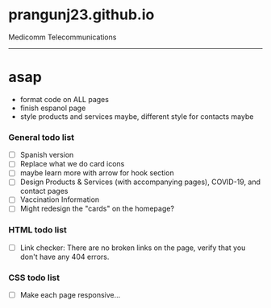 # prangunj23.github.io
Medicomm Telecommunications

---
# asap
- format code on ALL pages
- finish espanol page
- style products and services maybe, different style for contacts maybe

### General todo list

- [ ] Spanish version
- [ ] Replace what we do card icons
- [ ] maybe learn more with arrow for hook section
- [ ] Design Products & Services (with accompanying pages), COVID-19, and contact pages
- [ ] Vaccination Information
- [ ] Might redesign the "cards" on the homepage?

### HTML todo list

- [ ] Link checker: There are no broken links on the page, verify that you don't have any 404 errors.

### CSS todo list
- [ ] Make each page responsive...


